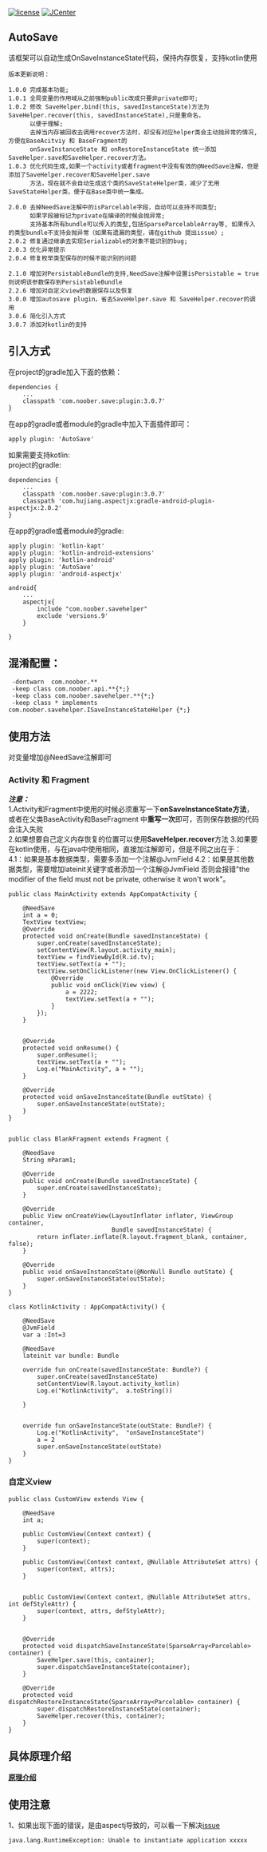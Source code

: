 [![license](https://img.shields.io/badge/license-Apache2.0-brightgreen.svg?style=flat)](https://github.com/JavaNoober/AutoSave)
[![JCenter](https://img.shields.io/badge/JCenter-AutoSaver-green.svg?style=flat)](https://bintray.com/noober/maven/AutoSaver)
## AutoSave
该框架可以自动生成OnSaveInstanceState代码，保持内存恢复，支持kotlin使用


    版本更新说明：
    
    1.0.0 完成基本功能;
    1.0.1 全局变量的作用域从之前强制public改成只要非private即可;
    1.0.2 修改 SaveHelper.bind(this, savedInstanceState)方法为SaveHelper.recover(this, savedInstanceState),只是重命名，
          以便于理解;
          去掉当内存被回收去调用recover方法时，却没有对应helper类会主动抛异常的情况,方便在BaseAcitviy 和 BaseFragment的
          onSaveInstanceState 和 onRestoreInstanceState 统一添加SaveHelper.save和SaveHelper.recover方法。
    1.0.3 优化代码生成,如果一个activity或者fragment中没有有效的@NeedSave注解，但是添加了SaveHelper.recover和SaveHelper.save
          方法，现在就不会自动生成这个类的SaveStateHelper类，减少了无用SaveStateHelper类，便于在Base类中统一集成。
          
    2.0.0 去掉NeedSave注解中的isParcelable字段，自动可以支持不同类型;
          如果字段被标记为private在编译的时候会抛异常;
          支持基本所有bundle可以传入的类型,包括SparseParcelableArray等, 如果传入的类型bundle不支持会抛异常（如果有遗漏的类型，请在github 提出issue）;
    2.0.2 修复通过继承去实现Serializable的对象不能识别的bug;
    2.0.3 优化异常提示
    2.0.4 修复枚举类型保存的时候不能识别的问题
    
    2.1.0 增加对PersistableBundle的支持,NeedSave注解中设置isPersistable = true则说明该参数保存到PersistableBundle
    2.2.6 增加对自定义view的数据保存以及恢复
    3.0.0 增加autosave plugin，省去SaveHelper.save 和 SaveHelper.recover的调用
    3.0.6 简化引入方式
    3.0.7 添加对kotlin的支持

## 引入方式  
在project的gradle加入下面的依赖：

    dependencies {
        ...
        classpath 'com.noober.save:plugin:3.0.7'
    }

在app的gradle或者module的gradle中加入下面插件即可：

    apply plugin: 'AutoSave'

如果需要支持kotlin:  
project的gradle:

    dependencies {
        ...
        classpath 'com.noober.save:plugin:3.0.7'
        classpath 'com.hujiang.aspectjx:gradle-android-plugin-aspectjx:2.0.2'
    }


在app的gradle或者module的gradle:
    
    apply plugin: 'kotlin-kapt'
    apply plugin: 'kotlin-android-extensions'
    apply plugin: 'kotlin-android'
    apply plugin: 'AutoSave'
    apply plugin: 'android-aspectjx'
    
    android{
        ...
        aspectjx{
            include "com.noober.savehelper"
            exclude 'versions.9'
        }

    }
## 混淆配置：

     -dontwarn  com.noober.**
     -keep class com.noober.api.**{*;}
     -keep class com.noober.savehelper.**{*;}
     -keep class * implements com.noober.savehelper.ISaveInstanceStateHelper {*;}
     
## 使用方法

对变量增加@NeedSave注解即可

### Activity 和 Fragment

_**注意：**_   
1.Activity和Fragment中使用的时候必须重写一下**onSaveInstanceState方法**，或者在父类BaseActivity和BaseFragment
中**重写一次**即可，否则保存数据的代码会注入失败  
2.如果想要自己定义内存恢复的位置可以使用**SaveHelper.recover**方法
3.如果要在kotlin使用，与在java中使用相同，直接加注解即可，但是不同之出在于：    
  4.1：如果是基本数据类型，需要多添加一个注解@JvmField
  4.2：如果是其他数据类型，需要增加lateinit关键字或者添加一个注解@JvmField
  否则会报错"the modifier of the field must not be private, otherwise  it won't work"。

    
    public class MainActivity extends AppCompatActivity {
    
        @NeedSave
        int a = 0;
        TextView textView;
        @Override
        protected void onCreate(Bundle savedInstanceState) {
            super.onCreate(savedInstanceState);
            setContentView(R.layout.activity_main);
            textView = findViewById(R.id.tv);
            textView.setText(a + "");
            textView.setOnClickListener(new View.OnClickListener() {
                @Override
                public void onClick(View view) {
                    a = 2222;
                    textView.setText(a + "");
                }
            });
        }
    
    
        @Override
        protected void onResume() {
            super.onResume();
            textView.setText(a + "");
            Log.e("MainActivity", a + "");
        }
    
        @Override
        protected void onSaveInstanceState(Bundle outState) {
            super.onSaveInstanceState(outState);
        }
    }

    
    public class BlankFragment extends Fragment {
        
        @NeedSave
        String mParam1;
    
        @Override
        public void onCreate(Bundle savedInstanceState) {
            super.onCreate(savedInstanceState);
        }
    
        @Override
        public View onCreateView(LayoutInflater inflater, ViewGroup container,
                                 Bundle savedInstanceState) {
            return inflater.inflate(R.layout.fragment_blank, container, false);
        }
    
        @Override
        public void onSaveInstanceState(@NonNull Bundle outState) {
            super.onSaveInstanceState(outState);
        }
    }
    
    class KotlinActivity : AppCompatActivity() {
    
        @NeedSave
        @JvmField
        var a :Int=3
    
        @NeedSave
        lateinit var bundle: Bundle
    
        override fun onCreate(savedInstanceState: Bundle?) {
            super.onCreate(savedInstanceState)
            setContentView(R.layout.activity_kotlin)
            Log.e("KotlinActivity",  a.toString())
    
        }
    
    
        override fun onSaveInstanceState(outState: Bundle?) {
            Log.e("KotlinActivity",  "onSaveInstanceState")
            a = 2
            super.onSaveInstanceState(outState)
        }
    }
    
### 自定义view

    public class CustomView extends View {
            
        @NeedSave
        int a;
    
        public CustomView(Context context) {
            super(context);
        }
    
        public CustomView(Context context, @Nullable AttributeSet attrs) {
            super(context, attrs);
        }
    
    
        public CustomView(Context context, @Nullable AttributeSet attrs, int defStyleAttr) {
            super(context, attrs, defStyleAttr);
        }
    
    
        @Override
        protected void dispatchSaveInstanceState(SparseArray<Parcelable> container) {
            SaveHelper.save(this, container);
            super.dispatchSaveInstanceState(container);
        }
    
        @Override
        protected void dispatchRestoreInstanceState(SparseArray<Parcelable> container) {
            super.dispatchRestoreInstanceState(container);
            SaveHelper.recover(this, container);
        }
    }

## 具体原理介绍
  
  [**原理介绍**](https://github.com/JavaNoober/AutoSave/blob/master/README-PRINCIPLE.md)
## 使用注意
1、如果出现下面的错误，是由aspectj导致的，可以看一下解决[issue](https://github.com/HujiangTechnology/gradle_plugin_android_aspectjx/issues/82)

    java.lang.RuntimeException: Unable to instantiate application xxxxx
